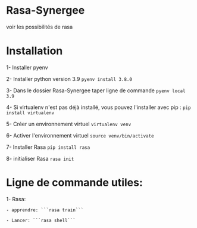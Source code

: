 # Rasa-Synergee
voir les possibilités de rasa

# Installation
1- Installer pyenv

2- Installer python version 3.9 ```pyenv install 3.8.0```

3- Dans le dossier Rasa-Synergee taper ligne de commande ```pyenv local 3.9```

4- Si virtualenv n'est pas déjà installé, vous pouvez l'installer avec pip : ```pip install virtualenv```

5- Créer un environnement virtuel ```virtualenv venv```

6- Activer l'environnement virtuel ```source venv/bin/activate```

7- Installer Rasa ```pip install rasa```

8- initialiser Rasa ```rasa init```


# Ligne de commande utiles:
1- Rasa:

    - apprendre: ```rasa train```

    - Lancer: ```rasa shell```

